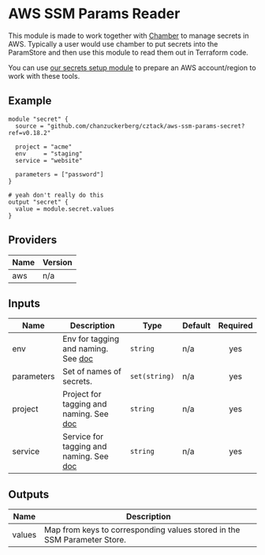 # AWS SSM Params Reader

This module is made to work together with [Chamber](https://github.com/segmentio/chamber) to manage secrets in AWS. Typically a user would use chamber to put secrets into the ParamStore and then use this module to read them out in Terraform code.

You can use [our secrets setup module](../aws-params-secrets-setup/README.md) to prepare an AWS account/region to work with these tools.

## Example

```hcl
module "secret" {
  source = "github.com/chanzuckerberg/cztack/aws-ssm-params-secret?ref=v0.18.2"

  project = "acme"
  env     = "staging"
  service = "website"

  parameters = ["password"]
}

# yeah don't really do this
output "secret" {
  value = module.secret.values
}
```

<!-- START -->
## Providers

| Name | Version |
|------|---------|
| aws | n/a |

## Inputs

| Name | Description | Type | Default | Required |
|------|-------------|------|---------|:-----:|
| env | Env for tagging and naming. See [doc](../README.md#consistent-tagging) | `string` | n/a | yes |
| parameters | Set of names of secrets. | `set(string)` | n/a | yes |
| project | Project for tagging and naming. See [doc](../README.md#consistent-tagging) | `string` | n/a | yes |
| service | Service for tagging and naming. See [doc](../README.md#consistent-tagging) | `string` | n/a | yes |

## Outputs

| Name | Description |
|------|-------------|
| values | Map from keys to corresponding values stored in the SSM Parameter Store. |

<!-- END -->

